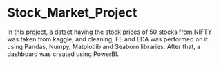 # Stock_Market_Project
In this project, a datset having the stock prices of 50 stocks from NIFTY was taken from kaggle, and cleaning, FE and EDA was performed on it using Pandas, Numpy, Matplotlib and Seaborn libraries. After that, a dashboard was created using PowerBI. 

